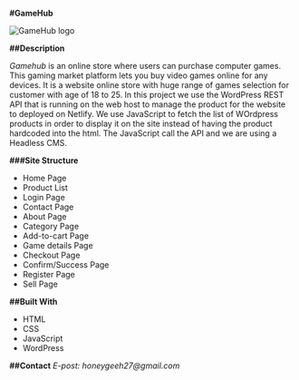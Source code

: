 **#GameHub**

![GameHub logo](https://i.ibb.co/7VN5kRv/gamehub-logo-bg.png)

**##Description**

_Gamehub_ is an online store where users can purchase computer games. This gaming market platform lets you buy video games online for any devices.
It is a website online store with huge range of games selection for customer with age of 18 to 25.
In this project we use the WordPress REST API that is running on the web host to manage the product for the website to deployed on Netlify.
We use JavaScript to fetch the list of WOrdpress products in order to display it on the site instead of having the product hardcoded into the html.
The JavaScript call the API and we are using a Headless CMS.

**###Site Structure**

- Home Page
- Product List
- Login Page
- Contact Page
- About Page
- Category Page
- Add-to-cart Page
- Game details Page
- Checkout Page
- Confirm/Success Page
- Register Page
- Sell Page

**##Built With**

- HTML
- CSS
- JavaScript
- WordPress

**##Contact**
_E-post: honeygeeh27@gmail.com_
